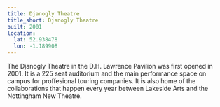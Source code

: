 ```yaml
---
title: Djanogly Theatre 
title_short: Djanogly Theatre
built: 2001
location:
  lat: 52.938478
  lon: -1.189908
---
```


The Djanogly Theatre in the D.H. Lawrence Pavilion was first opened in 2001. It is a 225 seat auditorium and the main performance space on campus for proffesional touring companies. It is also home of the collaborations that happen every year between Lakeside Arts and the Nottingham New Theatre.